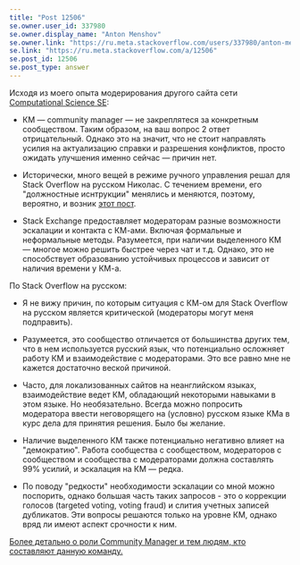```yaml
---
title: "Post 12506"
se.owner.user_id: 337980
se.owner.display_name: "Anton Menshov"
se.owner.link: "https://ru.meta.stackoverflow.com/users/337980/anton-menshov"
se.link: "https://ru.meta.stackoverflow.com/a/12506"
se.post_id: 12506
se.post_type: answer
---
```

<p>Исходя из моего опыта модерирования другого сайта сети <a href="https://scicomp.stackexchange.com/">Computational Science SE</a>:</p>
<ul>
<li><p>КМ — community manager — не закреплятеся за конкретным сообществом. Таким образом, на ваш вопрос 2 ответ отрицательный. Однако это на значит, что не стоит направлять усилия на актуализацию справки и разрешения конфликтов, просто ожидать улучшения именно сейчас — причин нет.</p>
</li>
<li><p>Исторически, много вещей в режиме ручного управления решал для Stack Overflow на русском Николас. С течением времени, его &quot;должностные иснтрукции&quot; менялись и меняются, поэтому, вероятно, и возник <a href="https://ru.meta.stackoverflow.com/q/7545/337980">этот пост</a>.</p>
</li>
<li><p>Stack Exchange предоставляет модераторам разные возможности эскалации и контакта с КМ-ами. Включая формальные и неформальные методы. Разумеется, при наличии выделенного КМ — многое можно решить быстрее через чат и т.д. Однако, это не способствует образованию устойчивых процессов и зависит от наличия времени у КМ-а.</p>
</li>
</ul>
<p>По Stack Overflow на русском:</p>
<ul>
<li><p>Я не вижу причин, по которым ситуация с КМ-ом для Stack Overflow на русском является критической (модераторы могут меня подправить).</p>
</li>
<li><p>Разумеется, это сообщество отличается от большинства других тем, что в нем используется русский язык, что потенциально осложняет работу КМ и взаимодействие с модераторами. Это все равно мне не кажется достаточно веской причиной.</p>
</li>
<li><p>Часто, для локализованных сайтов на неанглийском языках, взаимодействие ведет КМ, обладающий некоторыми навыками в этом языке. Но необязательно. Всегда можно попросить модератора ввести неговорящего на (условно) русском языке КМа в курс дела для принятия решения. Было бы желание.</p>
</li>
<li><p>Наличие выделенного КМ также потенциально негативно влияет на &quot;демократию&quot;. Работа сообщества с сообществом, модераторов с сообществом и сообщества с модераторами должна составлять 99% усилий, и эскалация на КМ — редка.</p>
</li>
<li><p>По поводу &quot;редкости&quot; необходимости эскалации со мной можно поспорить, однако большая часть таких запросов - это о коррекции голосов (targeted voting, voting fraud) и слития учетных записей дубликатов. Эти вопросы решаются только на уровне КМ, однако вряд ли имеют аспект срочности к ним.</p>
</li>
</ul>
<p><a href="https://meta.stackexchange.com/q/99338/383809">Более детально о роли Community Manager и тем людям, кто составляют данную команду.</a></p>
